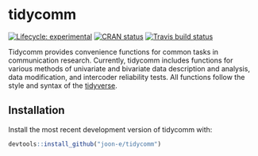 
<!-- README.md is generated from README.Rmd. Please edit that file -->

# tidycomm

<!-- badges: start -->

[![Lifecycle:
experimental](https://img.shields.io/badge/lifecycle-experimental-orange.svg)](https://www.tidyverse.org/lifecycle/#experimental)
[![CRAN
status](https://www.r-pkg.org/badges/version/tidycomm)](https://CRAN.R-project.org/package=tidycomm)
[![Travis build
status](https://travis-ci.org/joon-e/tidycomm.svg?branch=master)](https://travis-ci.org/joon-e/tidycomm)
<!-- badges: end -->

Tidycomm provides convenience functions for common tasks in
communication research. Currently, tidycomm includes functions for
various methods of univariate and bivariate data description and
analysis, data modification, and intercoder reliability tests. All
functions follow the style and syntax of the
[tidyverse](https://www.tidyverse.org/).

## Installation

Install the most recent development version of tidycomm with:

``` r
devtools::install_github("joon-e/tidycomm")
```
